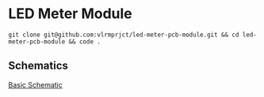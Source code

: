 # LED Meter Module

`git clone git@github.com:vlrmprjct/led-meter-pcb-module.git && cd led-meter-pcb-module && code .`

## Schematics

[Basic Schematic](https://github.com/vlrmprjct/led-meter-pcb-module/blob/main/doc/schematic.pdf)

